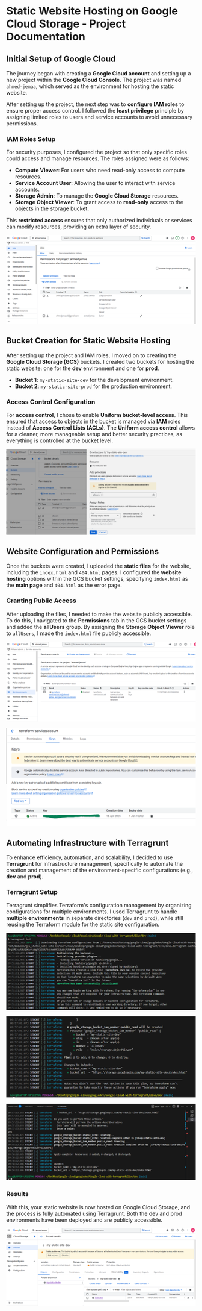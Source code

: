# Static Website Hosting on Google Cloud Storage - Project Documentation


## Initial Setup of Google Cloud

The journey began with creating a **Google Cloud account** and setting up a new project within the **Google Cloud Console**. The project was named `ahmed-jemaa`, which served as the environment for hosting the static website.

After setting up the project, the next step was to **configure IAM roles** to ensure proper access control. I followed the **least privilege** principle by assigning limited roles to users and service accounts to avoid unnecessary permissions.

### **IAM Roles Setup**

For security purposes, I configured the project so that only specific roles could access and manage resources. The roles assigned were as follows:
- **Compute Viewer**: For users who need read-only access to compute resources.
- **Service Account User**: Allowing the user to interact with service accounts.
- **Storage Admin**: To manage the **Google Cloud Storage** resources.
- **Storage Object Viewer**: To grant access to **read-only** access to the objects in the storage bucket.

This **restricted access** ensures that only authorized individuals or services can modify resources, providing an extra layer of security.

![IAM Setup with Limited Permissions](./images/1-setupIAMwithlimitedpermision.png)

## Bucket Creation for Static Website Hosting

After setting up the project and IAM roles, I moved on to creating the **Google Cloud Storage (GCS)** buckets. I created two buckets for hosting the static website: one for the **dev** environment and one for **prod**.

- **Bucket 1**: `my-static-site-dev` for the development environment.
- **Bucket 2**: `my-static-site-prod` for the production environment.

### **Access Control Configuration**

For **access control**, I chose to enable **Uniform bucket-level access**. This ensured that access to objects in the bucket is managed via **IAM** roles instead of **Access Control Lists (ACLs)**. The **Uniform access control** allows for a cleaner, more manageable setup and better security practices, as everything is controlled at the bucket level.


![GCS Bucket Setup with Only Object Viewer](./images/2-setupbucketwithonlyobjectviewer.png)

## Website Configuration and Permissions

Once the buckets were created, I uploaded the **static files** for the website, including the `index.html` and `404.html` pages. I configured the **website hosting** options within the GCS bucket settings, specifying `index.html` as the **main page** and `404.html` as the error page.

### **Granting Public Access**

After uploading the files, I needed to make the website publicly accessible. To do this, I navigated to the **Permissions** tab in the GCS bucket settings and added the **allUsers** group. By assigning the **Storage Object Viewer** role to `allUsers`, I made the `index.html` file publicly accessible.

![GCS Bucket Setup with Only Object Viewer](./images/4-addserviceaccount.png)

![Service Account Setup](./images/5-addkeyjson.png)

## Automating Infrastructure with Terragrunt

To enhance efficiency, automation, and scalability, I decided to use **Terragrunt** for infrastructure management, specifically to automate the creation and management of the environment-specific configurations (e.g., **dev** and **prod**).


### **Terragrunt Setup**

Terragrunt simplifies Terraform's configuration management by organizing configurations for multiple environments. I used Terragrunt to handle **multiple environments** in separate directories (`dev` and `prod`), while still reusing the Terraform module for the static site configuration.

![terraform init ](./images/7-terraforminit.png)

![terraform plan ](./images/8-terraformplan.png)

![terraform apply ](./images/9-terragruntapply.png)

### **Results**

With this, your static website is now hosted on Google Cloud Storage, and the process is fully automated using Terragrunt. Both the dev and prod environments have been deployed and are publicly accessible.

![results ](./images/11-deploysuccess.png)

